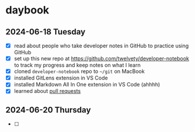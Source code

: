 # daybook

## 2024-06-18 Tuesday 
- [x] read about people who take developer notes in GitHub to practice using GitHub
- [x] set up this new repo at https://github.com/twelvety/developer-notebook to track my progress and keep notes on what I learn
- [x] cloned `developer-notebook` repo to `~/git` on MacBook
- [x] installed GitLens extension in VS Code
- [x] installed Markdown All In One extension in VS Code (ahhhh)
- [x] learned about [pull requests](<pull request.md>)

## 2024-06-20 Thursday
- [ ] 